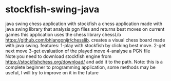 # stockfish-swing-java
java swing chess application with stockfish
a chess application made with java swing library that analysis pgn files and returns best moves on current games
this application uses the chess library chessLib https://github.com/bhlangonijr/chesslib.
creates a visual chess board made with java swing.
features:
1-play with stockfish by clicking best move.
2-get next move
3-get evaluation of the played move
4-analyse a PGN file
Note:you need to download stockfish engine from https://stockfishchess.org/download/ and add it to the path.
Note: this is a complete beginner to programming application, some methods may be useful,  I will try to improve on it in the future
 
